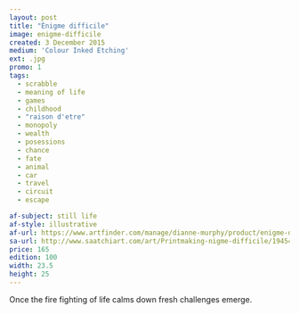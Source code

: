 ```yaml
---
layout: post
title: "Énigme difficile"
image: enigme-difficile
created: 3 December 2015
medium: 'Colour Inked Etching'
ext: .jpg
promo: 1
tags:
  - scrabble
  - meaning of life
  - games
  - childhood
  - "raison d'etre"
  - monopoly
  - wealth
  - posessions
  - chance
  - fate
  - animal
  - car
  - travel
  - circuit
  - escape

af-subject: still life
af-style: illustrative
af-url: https://www.artfinder.com/manage/dianne-murphy/product/enigme-difficile/
sa-url: http://www.saatchiart.com/art/Printmaking-nigme-difficile/19454/2732060/view
price: 165
edition: 100
width: 23.5
height: 25
---
```


Once the fire fighting of life calms down fresh challenges emerge.
